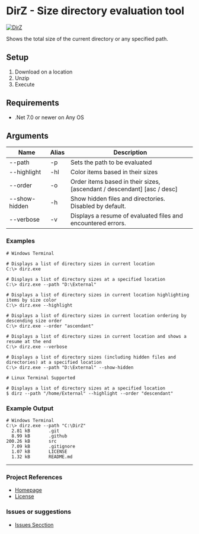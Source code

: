 # DirZ - Size directory evaluation tool 
[![DirZ](https://github.com/ArtTorres/DirZ/actions/workflows/dotnet-console.yml/badge.svg?branch=main)](https://github.com/ArtTorres/DirZ/actions/workflows/dotnet-console.yml)

Shows the total size of the current directory or any specified path.

## Setup

1. Download on a location
2. Unzip
3. Execute

## Requirements
- .Net 7.0 or newer on Any OS

## Arguments
| Name | Alias | Description |
| -------- | ------- | ------- |
| --path | -p | Sets the path to be evaluated |
| --highlight | -hl | Color items based in their sizes |
| --order | -o | Order items based in their sizes, [ascendant / descendant] [asc / desc] |
| --show-hidden | -h | Show hidden files and directories. Disabled by default. |
| --verbose | -v | Displays a resume of evaluated files and encountered errors. |

### Examples
``` shell
# Windows Terminal

# Displays a list of directory sizes in current location
C:\> dirz.exe 

# Displays a list of directory sizes at a specified location
C:\> dirz.exe --path "D:\External"

# Displays a list of directory sizes in current location highlighting items by size color
C:\> dirz.exe --highlight

# Displays a list of directory sizes in current location ordering by descending size order
C:\> dirz.exe --order "ascendant"

# Displays a list of directory sizes in current location and shows a resume at the end
C:\> dirz.exe --verbose

# Displays a list of directory sizes (including hidden files and directories) at a specified location
C:\> dirz.exe --path "D:\External" --show-hidden

# Linux Terminal Supported

# Displays a list of directory sizes at a specified location
$ dirz --path "/home/External" --highlight --order "descendant"
```

### Example Output
``` shell
# Windows Terminal
C:\> dirz.exe --path "C:\DirZ"
  2.81 kB       .git
  8.99 kB       .github
200.26 kB       src
  7.09 kB       .gitignore
  1.07 kB       LICENSE
  1.32 kB       README.md
```

---
### Project References
- [Homepage](https://github.com/ArtTorres/DirZ)
- [License](https://github.com/ArtTorres/DirZ/blob/main/LICENSE)

### Issues or suggestions
- [Issues Secction]()
